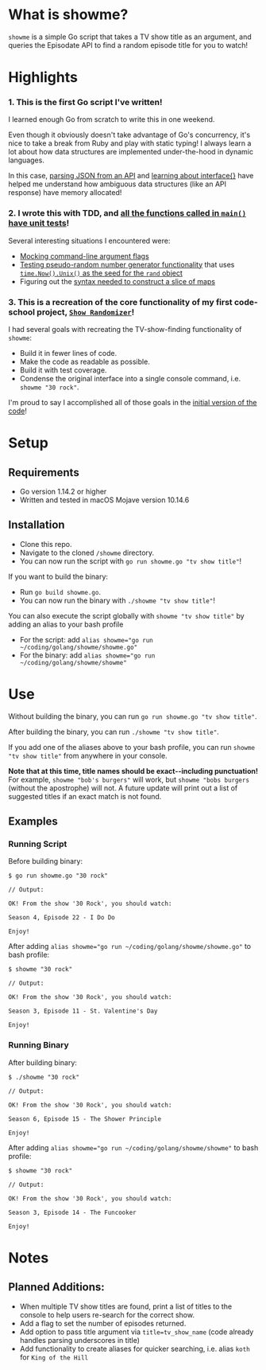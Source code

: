 # What is showme?
`showme` is a simple Go script that takes a TV show title as an argument, and queries the Episodate API to find a random episode title for you to watch!

# Highlights
### 1. This is the first Go script I've written!
I learned enough Go from scratch to write this in one weekend.

Even though it obviously doesn't take advantage of Go's concurrency, it's nice to take a break from Ruby and play with static typing! I always learn a lot about how data structures are implemented under-the-hood in dynamic languages. 

In this case, [parsing JSON from an API](https://github.com/isalevine/showme/blob/e43fa4be557503224474214e004805a198106a35/showme.go#L90) and [learning about interface{}](https://github.com/isalevine/showme/blob/e43fa4be557503224474214e004805a198106a35/showme.go#L122) have helped me understand how ambiguous data structures (like an API response) have memory allocated!

### 2. I wrote this with TDD, and [all the functions called in `main()` have unit tests](https://github.com/isalevine/showme/blob/master/showme_test.go)!
Several interesting situations I encountered were:
* [Mocking command-line argument flags](https://github.com/isalevine/showme/blob/8409ba6eb1357f3726817c71f6bf7117ec730a60/showme_test.go#L12)
* [Testing pseudo-random number generator functionality](https://github.com/isalevine/showme/blob/8409ba6eb1357f3726817c71f6bf7117ec730a60/showme_test.go#L74) that uses [`time.Now().Unix()` as the seed for the `rand` object](https://github.com/isalevine/showme/blob/e43fa4be557503224474214e004805a198106a35/showme.go#L124)
* Figuring out the [syntax needed to construct a slice of maps](https://github.com/isalevine/showme/blob/8409ba6eb1357f3726817c71f6bf7117ec730a60/showme_test.go#L70)

### 3. This is a recreation of the core functionality of my first code-school project, [`Show Randomizer`](https://github.com/isalevine/show-randomizer)!
I had several goals with recreating the TV-show-finding functionality of `showme`:
* Build it in fewer lines of code.
* Make the code as readable as possible.
* Build it with test coverage.
* Condense the original interface into a single console command, i.e. `showme "30 rock"`.

I'm proud to say I accomplished all of those goals in the [initial version of the code](https://github.com/isalevine/showme/blob/master/showme.go)!


# Setup
## Requirements
* Go version 1.14.2 or higher
* Written and tested in macOS Mojave version 10.14.6

## Installation
* Clone this repo. 
* Navigate to the cloned `/showme` directory.
* You can now run the script with `go run showme.go "tv show title"`!

If you want to build the binary:
* Run `go build showme.go`.
* You can now run the binary with `./showme "tv show title"`!

You can also execute the script globally with `showme "tv show title"` by adding an alias to your bash profile
* For the script: add `alias showme="go run ~/coding/golang/showme/showme.go"`
* For the binary: add `alias showme="go run ~/coding/golang/showme/showme"`


# Use
Without building the binary, you can run `go run showme.go "tv show title"`.

After building the binary, you can run `./showme "tv show title"`.

If you add one of the aliases above to your bash profile, you can run `showme "tv show title"` from anywhere in your console.

**Note that at this time, title names should be exact--including punctuation!** For example, `showme "bob's burgers"` will work, but `showme "bobs burgers` (without the apostrophe) will not.
A future update will print out a list of suggested titles if an exact match is not found.


## Examples

### Running Script
Before building binary:
```
$ go run showme.go "30 rock"

// Output:

OK! From the show '30 Rock', you should watch:

Season 4, Episode 22 - I Do Do

Enjoy!
```

After adding `alias showme="go run ~/coding/golang/showme/showme.go"` to bash profile:
```
$ showme "30 rock"

// Output:

OK! From the show '30 Rock', you should watch:

Season 3, Episode 11 - St. Valentine's Day

Enjoy!
```

### Running Binary
After building binary:
```
$ ./showme "30 rock"

// Output:

OK! From the show '30 Rock', you should watch:

Season 6, Episode 15 - The Shower Principle

Enjoy!
```

After adding `alias showme="go run ~/coding/golang/showme/showme"` to bash profile:
```
$ showme "30 rock"

// Output:

OK! From the show '30 Rock', you should watch:

Season 3, Episode 14 - The Funcooker

Enjoy!
```

# Notes
## Planned Additions:
* When multiple TV show titles are found, print a list of titles to the console to help users re-search for the correct show.
* Add a flag to set the number of episodes returned.
* Add option to pass title argument via `title=tv_show_name` (code already handles parsing underscores in title)
* Add functionality to create aliases for quicker searching, i.e. alias `koth` for `King of the Hill`
